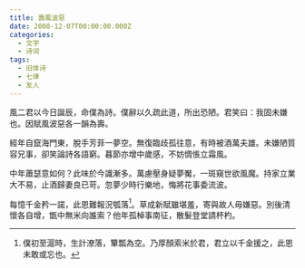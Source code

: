 ```yaml
---
title: 壽風波惡
date: 2008-12-07T00:00:00.000Z
categories:
  - 文字
  - 诗词
tags:
  - 旧体诗
  - 七律
  - 友人
---
```

<div class="foreword">

風二君以今日誕辰，命僕為詩。僕辭以久疏此道，所出恐陋。君笑曰：我固未嫌也。因賦風波惡各一韻為壽。

</div>

經年自竄海門東，脫手芳菲一夢空。無復臨歧孤往意，有時被酒萬夫雄。未嫌陋質容兄事，卻笑論詩各語窮。暮節亦增中歲感，不妨惆悵立霜風。

中年蕭瑟意如何？此味於今識漸多。萬慮壓身疑夢魘，一斑窺世欲風魔。持家立業大不易，止酒歸妻良已苛。忽夢少時行樂地，悔將花事委流波。

每憶千金矜一諾，此恩難報況瓠落[^1]。草成新賦雖堪羞，寄與故人毋嫌惡。別後清懷各自增，甑中無米向誰索？他年孤棹事南征，散髮登堂請杯杓。

[^1]: 僕初至滬時，生計潦落，簞瓢為空。乃厚顏索米於君，君立以千金援之，此恩未敢或忘也。
